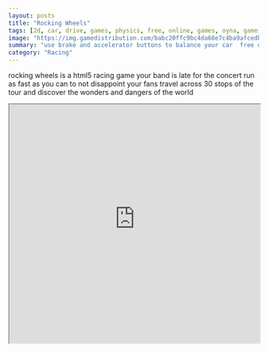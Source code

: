 ```yaml
---
layout: posts
title: "Rocking Wheels"
tags: [2d, car, drive, games, physics, free, online, games, oyna, game, free, games, play, play, games]
image: "https://img.gamedistribution.com/babc20ffc9bc4da68e7c4ba9afcedbf7-512x384.jpeg"
summary: "use brake and accelerator buttons to balance your car  free online games oyna game free games play play games"
category: "Racing"
---
```


rocking wheels is a html5 racing game your band is late for the concert run as fast as you can to not disappoint your fans travel across 30 stops of the tour and discover the wonders and dangers of the world

<iframe width="100%" height="480px;" src="https://html5.gamedistribution.com/babc20ffc9bc4da68e7c4ba9afcedbf7/"></iframe>